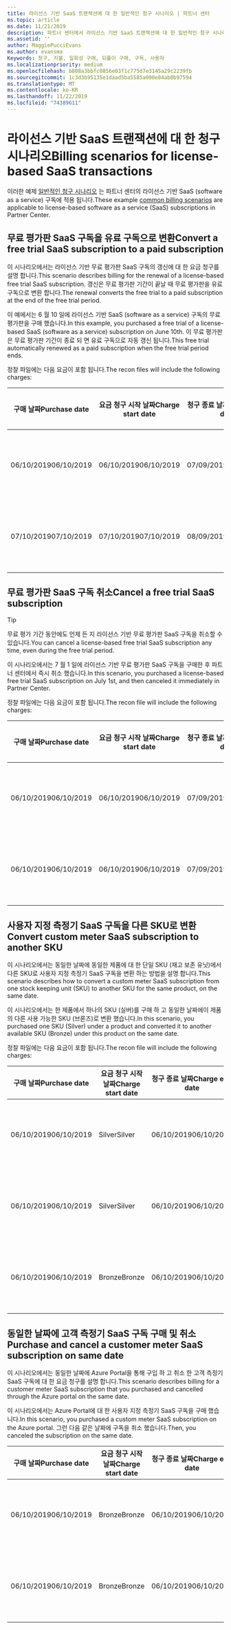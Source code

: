 ```yaml
---
title: 라이선스 기반 SaaS 트랜잭션에 대 한 일반적인 청구 시나리오 | 파트너 센터
ms.topic: article
ms.date: 11/21/2019
description: 파트너 센터에서 라이선스 기반 SaaS 트랜잭션에 대 한 일반적인 청구 시나리오입니다.
ms.assetid: ''
author: MaggiePucciEvans
ms.author: evansma
Keywords: 청구, 지불, 일회성 구매, 되풀이 구매, 구독, 사용자
ms.localizationpriority: medium
ms.openlocfilehash: b808a3bbfc0856e03f1c775d7e3145a29c2239fb
ms.sourcegitcommit: 1c3d3b95135e1daad5ba5585a090e84ab0b97594
ms.translationtype: MT
ms.contentlocale: ko-KR
ms.lasthandoff: 11/22/2019
ms.locfileid: "74389611"
---
```

# <a name="billing-scenarios-for-license-based-saas-transactions"></a><span data-ttu-id="839fe-104">라이선스 기반 SaaS 트랜잭션에 대 한 청구 시나리오</span><span class="sxs-lookup"><span data-stu-id="839fe-104">Billing scenarios for license-based SaaS transactions</span></span>

<span data-ttu-id="839fe-105">이러한 예제 [일반적인 청구 시나리오](common-billing-scenarios.md) 는 파트너 센터의 라이선스 기반 SaaS (software as a service) 구독에 적용 됩니다.</span><span class="sxs-lookup"><span data-stu-id="839fe-105">These example [common billing scenarios](common-billing-scenarios.md) are applicable to license-based software as a service (SaaS) subscriptions in Partner Center.</span></span>

## <a name="convert-a-free-trial-saas-subscription-to-a-paid-subscription"></a><span data-ttu-id="839fe-106">무료 평가판 SaaS 구독을 유료 구독으로 변환</span><span class="sxs-lookup"><span data-stu-id="839fe-106">Convert a free trial SaaS subscription to a paid subscription</span></span>

<span data-ttu-id="839fe-107">이 시나리오에서는 라이선스 기반 무료 평가판 SaaS 구독의 갱신에 대 한 요금 청구를 설명 합니다.</span><span class="sxs-lookup"><span data-stu-id="839fe-107">This scenario describes billing for the renewal of a license-based free trial SaaS subscription.</span></span> <span data-ttu-id="839fe-108">갱신은 무료 평가판 기간이 끝날 때 무료 평가판을 유료 구독으로 변환 합니다.</span><span class="sxs-lookup"><span data-stu-id="839fe-108">The renewal converts the free trial to a paid subscription at the end of the free trial period.</span></span>

<span data-ttu-id="839fe-109">이 예에서는 6 월 10 일에 라이선스 기반 SaaS (software as a service) 구독의 무료 평가판을 구매 했습니다.</span><span class="sxs-lookup"><span data-stu-id="839fe-109">In this example, you purchased a free trial of a license-based SaaS (software as a service) subscription on June 10th.</span></span> <span data-ttu-id="839fe-110">이 무료 평가판은 무료 평가판 기간이 종료 되 면 유료 구독으로 자동 갱신 됩니다.</span><span class="sxs-lookup"><span data-stu-id="839fe-110">This free trial automatically renewed as a paid subscription when the free trial period ends.</span></span>

<span data-ttu-id="839fe-111">정찰 파일에는 다음 요금이 포함 됩니다.</span><span class="sxs-lookup"><span data-stu-id="839fe-111">The recon files will include the following charges:</span></span>

| <span data-ttu-id="839fe-112">구매 날짜</span><span class="sxs-lookup"><span data-stu-id="839fe-112">Purchase date</span></span> | <span data-ttu-id="839fe-113">요금 청구 시작 날짜</span><span class="sxs-lookup"><span data-stu-id="839fe-113">Charge start date</span></span> | <span data-ttu-id="839fe-114">청구 종료 날짜</span><span class="sxs-lookup"><span data-stu-id="839fe-114">Charge end date</span></span> | <span data-ttu-id="839fe-115">단가</span><span class="sxs-lookup"><span data-stu-id="839fe-115">Unit price</span></span> | <span data-ttu-id="839fe-116">단위 수량</span><span class="sxs-lookup"><span data-stu-id="839fe-116">Unit quantity</span></span> | <span data-ttu-id="839fe-117">총 금액</span><span class="sxs-lookup"><span data-stu-id="839fe-117">Total amount</span></span> | <span data-ttu-id="839fe-118">청구 유형</span><span class="sxs-lookup"><span data-stu-id="839fe-118">Charge type</span></span> | <span data-ttu-id="839fe-119">구독 설명</span><span class="sxs-lookup"><span data-stu-id="839fe-119">Subscription description</span></span> |
| ------------- | ----------------- | --------------- | ---------- | ------------- | ------------ | ----------- | ----------------- |
| <span data-ttu-id="839fe-120">06/10/2019</span><span class="sxs-lookup"><span data-stu-id="839fe-120">06/10/2019</span></span> | <span data-ttu-id="839fe-121">06/10/2019</span><span class="sxs-lookup"><span data-stu-id="839fe-121">06/10/2019</span></span> | <span data-ttu-id="839fe-122">07/09/2019</span><span class="sxs-lookup"><span data-stu-id="839fe-122">07/09/2019</span></span> | <span data-ttu-id="839fe-123">$0</span><span class="sxs-lookup"><span data-stu-id="839fe-123">$0</span></span> | <span data-ttu-id="839fe-124">1</span><span class="sxs-lookup"><span data-stu-id="839fe-124">1</span></span> | <span data-ttu-id="839fe-125">$0</span><span class="sxs-lookup"><span data-stu-id="839fe-125">$0</span></span> | <span data-ttu-id="839fe-126">단추를 사용하여 새</span><span class="sxs-lookup"><span data-stu-id="839fe-126">New</span></span> | <span data-ttu-id="839fe-127">무료 평가판</span><span class="sxs-lookup"><span data-stu-id="839fe-127">Free trial</span></span> |
| <span data-ttu-id="839fe-128">07/10/2019</span><span class="sxs-lookup"><span data-stu-id="839fe-128">07/10/2019</span></span> | <span data-ttu-id="839fe-129">07/10/2019</span><span class="sxs-lookup"><span data-stu-id="839fe-129">07/10/2019</span></span> | <span data-ttu-id="839fe-130">08/09/2019</span><span class="sxs-lookup"><span data-stu-id="839fe-130">08/09/2019</span></span> | <span data-ttu-id="839fe-131">$2</span><span class="sxs-lookup"><span data-stu-id="839fe-131">$2</span></span> | <span data-ttu-id="839fe-132">1</span><span class="sxs-lookup"><span data-stu-id="839fe-132">1</span></span> | <span data-ttu-id="839fe-133">$2</span><span class="sxs-lookup"><span data-stu-id="839fe-133">$2</span></span> | <span data-ttu-id="839fe-134">갱신을</span><span class="sxs-lookup"><span data-stu-id="839fe-134">Renew</span></span> | <span data-ttu-id="839fe-135">유료 구독</span><span class="sxs-lookup"><span data-stu-id="839fe-135">Paid subscription</span></span> |

## <a name="cancel-a-free-trial-saas-subscription"></a><span data-ttu-id="839fe-136">무료 평가판 SaaS 구독 취소</span><span class="sxs-lookup"><span data-stu-id="839fe-136">Cancel a free trial SaaS subscription</span></span>

> [!TIP]
> <span data-ttu-id="839fe-137">무료 평가 기간 동안에도 언제 든 지 라이선스 기반 무료 평가판 SaaS 구독을 취소할 수 있습니다.</span><span class="sxs-lookup"><span data-stu-id="839fe-137">You can cancel a license-based free trial SaaS subscription any time, even during the free trial period.</span></span>

<span data-ttu-id="839fe-138">이 시나리오에서는 7 월 1 일에 라이선스 기반 무료 평가판 SaaS 구독을 구매한 후 파트너 센터에서 즉시 취소 했습니다.</span><span class="sxs-lookup"><span data-stu-id="839fe-138">In this scenario, you purchased a license-based free trial SaaS subscription on July 1st, and then canceled it immediately in Partner Center.</span></span> 

<span data-ttu-id="839fe-139">정찰 파일에는 다음 요금이 포함 됩니다.</span><span class="sxs-lookup"><span data-stu-id="839fe-139">The recon file will include the following charges:</span></span>

| <span data-ttu-id="839fe-140">구매 날짜</span><span class="sxs-lookup"><span data-stu-id="839fe-140">Purchase date</span></span> | <span data-ttu-id="839fe-141">요금 청구 시작 날짜</span><span class="sxs-lookup"><span data-stu-id="839fe-141">Charge start date</span></span> | <span data-ttu-id="839fe-142">청구 종료 날짜</span><span class="sxs-lookup"><span data-stu-id="839fe-142">Charge end date</span></span> | <span data-ttu-id="839fe-143">단가</span><span class="sxs-lookup"><span data-stu-id="839fe-143">Unit price</span></span> | <span data-ttu-id="839fe-144">단위 수량</span><span class="sxs-lookup"><span data-stu-id="839fe-144">Unit quantity</span></span> | <span data-ttu-id="839fe-145">총 금액</span><span class="sxs-lookup"><span data-stu-id="839fe-145">Total amount</span></span> | <span data-ttu-id="839fe-146">청구 유형</span><span class="sxs-lookup"><span data-stu-id="839fe-146">Charge type</span></span> | <span data-ttu-id="839fe-147">구독 설명</span><span class="sxs-lookup"><span data-stu-id="839fe-147">Subscription description</span></span> |
| ------------- | ----------------- | --------------- | ---------- | ------------- | ------------ | ----------- | ----------------- |
| <span data-ttu-id="839fe-148">06/10/2019</span><span class="sxs-lookup"><span data-stu-id="839fe-148">06/10/2019</span></span> | <span data-ttu-id="839fe-149">06/10/2019</span><span class="sxs-lookup"><span data-stu-id="839fe-149">06/10/2019</span></span> | <span data-ttu-id="839fe-150">07/09/2019</span><span class="sxs-lookup"><span data-stu-id="839fe-150">07/09/2019</span></span> | <span data-ttu-id="839fe-151">$0</span><span class="sxs-lookup"><span data-stu-id="839fe-151">$0</span></span> | <span data-ttu-id="839fe-152">11</span><span class="sxs-lookup"><span data-stu-id="839fe-152">11</span></span> | <span data-ttu-id="839fe-153">$0</span><span class="sxs-lookup"><span data-stu-id="839fe-153">$0</span></span> | <span data-ttu-id="839fe-154">단추를 사용하여 새</span><span class="sxs-lookup"><span data-stu-id="839fe-154">New</span></span> | <span data-ttu-id="839fe-155">무료 평가판</span><span class="sxs-lookup"><span data-stu-id="839fe-155">Free trial</span></span> |
| <span data-ttu-id="839fe-156">06/10/2019</span><span class="sxs-lookup"><span data-stu-id="839fe-156">06/10/2019</span></span> | <span data-ttu-id="839fe-157">06/10/2019</span><span class="sxs-lookup"><span data-stu-id="839fe-157">06/10/2019</span></span> | <span data-ttu-id="839fe-158">07/09/2019</span><span class="sxs-lookup"><span data-stu-id="839fe-158">07/09/2019</span></span> | <span data-ttu-id="839fe-159">$0</span><span class="sxs-lookup"><span data-stu-id="839fe-159">$0</span></span> | <span data-ttu-id="839fe-160">11</span><span class="sxs-lookup"><span data-stu-id="839fe-160">11</span></span> | <span data-ttu-id="839fe-161">$0</span><span class="sxs-lookup"><span data-stu-id="839fe-161">$0</span></span> | <span data-ttu-id="839fe-162">취소</span><span class="sxs-lookup"><span data-stu-id="839fe-162">Cancel</span></span> | <span data-ttu-id="839fe-163">무료 평가판</span><span class="sxs-lookup"><span data-stu-id="839fe-163">Free trial</span></span> |

## <a name="convert-custom-meter-saas-subscription-to-another-sku"></a><span data-ttu-id="839fe-164">사용자 지정 측정기 SaaS 구독을 다른 SKU로 변환</span><span class="sxs-lookup"><span data-stu-id="839fe-164">Convert custom meter SaaS subscription to another SKU</span></span>

<span data-ttu-id="839fe-165">이 시나리오에서는 동일한 날짜에 동일한 제품에 대 한 단일 SKU (재고 보존 유닛)에서 다른 SKU로 사용자 지정 측정기 SaaS 구독을 변환 하는 방법을 설명 합니다.</span><span class="sxs-lookup"><span data-stu-id="839fe-165">This scenario describes how to convert a custom meter SaaS subscription from one stock keeping unit (SKU) to another SKU for the same product, on the same date.</span></span>

<span data-ttu-id="839fe-166">이 시나리오에서는 한 제품에서 하나의 SKU (실버)를 구매 하 고 동일한 날짜에이 제품의 다른 사용 가능한 SKU (브론즈)로 변환 했습니다.</span><span class="sxs-lookup"><span data-stu-id="839fe-166">In this scenario, you purchased one SKU (Silver) under a product and converted it to another available SKU (Bronze) under this product on the same date.</span></span>

<span data-ttu-id="839fe-167">정찰 파일에는 다음 요금이 포함 됩니다.</span><span class="sxs-lookup"><span data-stu-id="839fe-167">The recon file will include the following charges:</span></span>

| <span data-ttu-id="839fe-168">구매 날짜</span><span class="sxs-lookup"><span data-stu-id="839fe-168">Purchase date</span></span> | <span data-ttu-id="839fe-169">요금 청구 시작 날짜</span><span class="sxs-lookup"><span data-stu-id="839fe-169">Charge start date</span></span> | <span data-ttu-id="839fe-170">청구 종료 날짜</span><span class="sxs-lookup"><span data-stu-id="839fe-170">Charge end date</span></span> | <span data-ttu-id="839fe-171">단가</span><span class="sxs-lookup"><span data-stu-id="839fe-171">Unit price</span></span> | <span data-ttu-id="839fe-172">단위 수량</span><span class="sxs-lookup"><span data-stu-id="839fe-172">Unit quantity</span></span> | <span data-ttu-id="839fe-173">총 금액</span><span class="sxs-lookup"><span data-stu-id="839fe-173">Total amount</span></span> | <span data-ttu-id="839fe-174">청구 유형</span><span class="sxs-lookup"><span data-stu-id="839fe-174">Charge type</span></span> | <span data-ttu-id="839fe-175">구독 설명</span><span class="sxs-lookup"><span data-stu-id="839fe-175">Subscription description</span></span> |
| ------------- | ----------------- | --------------- | ---------- | ------------- | ------------ | ----------- | ----------------- |
| <span data-ttu-id="839fe-176">06/10/2019</span><span class="sxs-lookup"><span data-stu-id="839fe-176">06/10/2019</span></span> | <span data-ttu-id="839fe-177">Silver</span><span class="sxs-lookup"><span data-stu-id="839fe-177">Silver</span></span> | <span data-ttu-id="839fe-178">06/10/2019</span><span class="sxs-lookup"><span data-stu-id="839fe-178">06/10/2019</span></span> | <span data-ttu-id="839fe-179">06/10/2019</span><span class="sxs-lookup"><span data-stu-id="839fe-179">06/10/2019</span></span> | <span data-ttu-id="839fe-180">$20</span><span class="sxs-lookup"><span data-stu-id="839fe-180">$20</span></span> | <span data-ttu-id="839fe-181">1</span><span class="sxs-lookup"><span data-stu-id="839fe-181">1</span></span> | <span data-ttu-id="839fe-182">$20</span><span class="sxs-lookup"><span data-stu-id="839fe-182">$20</span></span> | <span data-ttu-id="839fe-183">단추를 사용하여 새</span><span class="sxs-lookup"><span data-stu-id="839fe-183">New</span></span> | <span data-ttu-id="839fe-184">사용자 지정 측정기 SaaS 구독</span><span class="sxs-lookup"><span data-stu-id="839fe-184">Custom meter SaaS subscription</span></span> |
| <span data-ttu-id="839fe-185">06/10/2019</span><span class="sxs-lookup"><span data-stu-id="839fe-185">06/10/2019</span></span> | <span data-ttu-id="839fe-186">Silver</span><span class="sxs-lookup"><span data-stu-id="839fe-186">Silver</span></span> | <span data-ttu-id="839fe-187">06/10/2019</span><span class="sxs-lookup"><span data-stu-id="839fe-187">06/10/2019</span></span> | <span data-ttu-id="839fe-188">06/10/2019</span><span class="sxs-lookup"><span data-stu-id="839fe-188">06/10/2019</span></span> | <span data-ttu-id="839fe-189">$20</span><span class="sxs-lookup"><span data-stu-id="839fe-189">$20</span></span> | <span data-ttu-id="839fe-190">1</span><span class="sxs-lookup"><span data-stu-id="839fe-190">1</span></span> | <span data-ttu-id="839fe-191">-$20</span><span class="sxs-lookup"><span data-stu-id="839fe-191">-$20</span></span> | <span data-ttu-id="839fe-192">변환</span><span class="sxs-lookup"><span data-stu-id="839fe-192">Convert</span></span> | <span data-ttu-id="839fe-193">사용자 지정 측정기 SaaS 구독의 비례 재조정</span><span class="sxs-lookup"><span data-stu-id="839fe-193">Prorated rebill for custom meter SaaS subscription</span></span> |
| <span data-ttu-id="839fe-194">06/10/2019</span><span class="sxs-lookup"><span data-stu-id="839fe-194">06/10/2019</span></span> | <span data-ttu-id="839fe-195">Bronze</span><span class="sxs-lookup"><span data-stu-id="839fe-195">Bronze</span></span> | <span data-ttu-id="839fe-196">06/10/2019</span><span class="sxs-lookup"><span data-stu-id="839fe-196">06/10/2019</span></span> | <span data-ttu-id="839fe-197">06/10/2019</span><span class="sxs-lookup"><span data-stu-id="839fe-197">06/10/2019</span></span> | <span data-ttu-id="839fe-198">$10</span><span class="sxs-lookup"><span data-stu-id="839fe-198">$10</span></span> | <span data-ttu-id="839fe-199">1</span><span class="sxs-lookup"><span data-stu-id="839fe-199">1</span></span> | <span data-ttu-id="839fe-200">$10</span><span class="sxs-lookup"><span data-stu-id="839fe-200">$10</span></span> | <span data-ttu-id="839fe-201">변환</span><span class="sxs-lookup"><span data-stu-id="839fe-201">Convert</span></span> | <span data-ttu-id="839fe-202">사용자 지정 측정기 SaaS 구독</span><span class="sxs-lookup"><span data-stu-id="839fe-202">Custom meter SaaS subscription</span></span> |

## <a name="purchase-and-cancel-a-customer-meter-saas-subscription-on-same-date"></a><span data-ttu-id="839fe-203">동일한 날짜에 고객 측정기 SaaS 구독 구매 및 취소</span><span class="sxs-lookup"><span data-stu-id="839fe-203">Purchase and cancel a customer meter SaaS subscription on same date</span></span>

<span data-ttu-id="839fe-204">이 시나리오에서는 동일한 날짜에 Azure Portal을 통해 구입 하 고 취소 한 고객 측정기 SaaS 구독에 대 한 요금 청구를 설명 합니다.</span><span class="sxs-lookup"><span data-stu-id="839fe-204">This scenario describes billing for a customer meter SaaS subscription that you purchased and cancelled through the Azure portal on the same date.</span></span>

<span data-ttu-id="839fe-205">이 시나리오에서는 Azure Portal에 대 한 사용자 지정 측정기 SaaS 구독을 구매 했습니다.</span><span class="sxs-lookup"><span data-stu-id="839fe-205">In this scenario, you purchased a custom meter SaaS subscription on the Azure portal.</span></span> <span data-ttu-id="839fe-206">그런 다음 같은 날짜에 구독을 취소 했습니다.</span><span class="sxs-lookup"><span data-stu-id="839fe-206">Then, you canceled the subscription on the same date.</span></span>

| <span data-ttu-id="839fe-207">구매 날짜</span><span class="sxs-lookup"><span data-stu-id="839fe-207">Purchase date</span></span> | <span data-ttu-id="839fe-208">요금 청구 시작 날짜</span><span class="sxs-lookup"><span data-stu-id="839fe-208">Charge start date</span></span> | <span data-ttu-id="839fe-209">청구 종료 날짜</span><span class="sxs-lookup"><span data-stu-id="839fe-209">Charge end date</span></span> | <span data-ttu-id="839fe-210">단가</span><span class="sxs-lookup"><span data-stu-id="839fe-210">Unit price</span></span> | <span data-ttu-id="839fe-211">단위 수량</span><span class="sxs-lookup"><span data-stu-id="839fe-211">Unit quantity</span></span> | <span data-ttu-id="839fe-212">총 금액</span><span class="sxs-lookup"><span data-stu-id="839fe-212">Total amount</span></span> | <span data-ttu-id="839fe-213">청구 유형</span><span class="sxs-lookup"><span data-stu-id="839fe-213">Charge type</span></span> | <span data-ttu-id="839fe-214">구독 설명</span><span class="sxs-lookup"><span data-stu-id="839fe-214">Subscription description</span></span> |
| ------------- | ----------------- | --------------- | ---------- | ------------- | ------------ | ----------- | ----------------- |
| <span data-ttu-id="839fe-215">06/10/2019</span><span class="sxs-lookup"><span data-stu-id="839fe-215">06/10/2019</span></span> | <span data-ttu-id="839fe-216">Bronze</span><span class="sxs-lookup"><span data-stu-id="839fe-216">Bronze</span></span> | <span data-ttu-id="839fe-217">06/10/2019</span><span class="sxs-lookup"><span data-stu-id="839fe-217">06/10/2019</span></span> | <span data-ttu-id="839fe-218">06/10/2019</span><span class="sxs-lookup"><span data-stu-id="839fe-218">06/10/2019</span></span> | <span data-ttu-id="839fe-219">$10</span><span class="sxs-lookup"><span data-stu-id="839fe-219">$10</span></span> | <span data-ttu-id="839fe-220">1</span><span class="sxs-lookup"><span data-stu-id="839fe-220">1</span></span> | <span data-ttu-id="839fe-221">$10</span><span class="sxs-lookup"><span data-stu-id="839fe-221">$10</span></span> | <span data-ttu-id="839fe-222">단추를 사용하여 새</span><span class="sxs-lookup"><span data-stu-id="839fe-222">New</span></span> | <span data-ttu-id="839fe-223">사용자 지정 측정기 SaaS 구독</span><span class="sxs-lookup"><span data-stu-id="839fe-223">Custom meter SaaS subscription</span></span> |
| <span data-ttu-id="839fe-224">06/10/2019</span><span class="sxs-lookup"><span data-stu-id="839fe-224">06/10/2019</span></span> | <span data-ttu-id="839fe-225">Bronze</span><span class="sxs-lookup"><span data-stu-id="839fe-225">Bronze</span></span> | <span data-ttu-id="839fe-226">06/10/2019</span><span class="sxs-lookup"><span data-stu-id="839fe-226">06/10/2019</span></span> | <span data-ttu-id="839fe-227">06/10/2019</span><span class="sxs-lookup"><span data-stu-id="839fe-227">06/10/2019</span></span> | <span data-ttu-id="839fe-228">$10</span><span class="sxs-lookup"><span data-stu-id="839fe-228">$10</span></span> | <span data-ttu-id="839fe-229">1</span><span class="sxs-lookup"><span data-stu-id="839fe-229">1</span></span> | <span data-ttu-id="839fe-230">-$10</span><span class="sxs-lookup"><span data-stu-id="839fe-230">-$10</span></span> | <span data-ttu-id="839fe-231">CancelImmediate</span><span class="sxs-lookup"><span data-stu-id="839fe-231">CancelImmediate</span></span> | <span data-ttu-id="839fe-232">사용자 지정 측정기 SaaS 구독</span><span class="sxs-lookup"><span data-stu-id="839fe-232">Custom meter SaaS subscription</span></span> |
